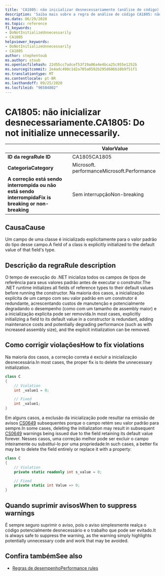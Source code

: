 ```yaml
---
title: 'CA1805: não inicializar desnecessariamente (análise de código)'
description: 'Saiba mais sobre a regra de análise de código CA1805: não inicializar desnecessariamente'
ms.date: 06/29/2020
ms.topic: reference
f1_keywords:
- DoNotInitializeUnnecessarily
- CA1805
helpviewer_keywords:
- DoNotInitializeUnnecessarily
- CA1805
author: stephentoub
ms.author: stoub
ms.openlocfilehash: 22d55cc7adcef53f19a06a4e4bca25c955e1252b
ms.sourcegitcommit: 2e4adc490c1d2a705a0592b295d606b10b9f51f1
ms.translationtype: MT
ms.contentlocale: pt-BR
ms.lasthandoff: 09/25/2020
ms.locfileid: "96584802"
---
```

# <a name="ca1805-do-not-initialize-unnecessarily"></a><span data-ttu-id="cf7f1-103">CA1805: não inicializar desnecessariamente.</span><span class="sxs-lookup"><span data-stu-id="cf7f1-103">CA1805: Do not initialize unnecessarily.</span></span>

| | <span data-ttu-id="cf7f1-104">Valor</span><span class="sxs-lookup"><span data-stu-id="cf7f1-104">Value</span></span> |
|-|-|
| <span data-ttu-id="cf7f1-105">**ID da regra**</span><span class="sxs-lookup"><span data-stu-id="cf7f1-105">**Rule ID**</span></span> |<span data-ttu-id="cf7f1-106">CA1805</span><span class="sxs-lookup"><span data-stu-id="cf7f1-106">CA1805</span></span>|
| <span data-ttu-id="cf7f1-107">**Categoria**</span><span class="sxs-lookup"><span data-stu-id="cf7f1-107">**Category**</span></span> |<span data-ttu-id="cf7f1-108">Microsoft. performance</span><span class="sxs-lookup"><span data-stu-id="cf7f1-108">Microsoft.Performance</span></span>|
| <span data-ttu-id="cf7f1-109">**A correção está sendo interrompida ou não está sendo interrompida**</span><span class="sxs-lookup"><span data-stu-id="cf7f1-109">**Fix is breaking or non-breaking**</span></span> |<span data-ttu-id="cf7f1-110">Sem interrupção</span><span class="sxs-lookup"><span data-stu-id="cf7f1-110">Non-breaking</span></span>|

## <a name="cause"></a><span data-ttu-id="cf7f1-111">Causa</span><span class="sxs-lookup"><span data-stu-id="cf7f1-111">Cause</span></span>

<span data-ttu-id="cf7f1-112">Um campo de uma classe é inicializado explicitamente para o valor padrão do tipo desse campo.</span><span class="sxs-lookup"><span data-stu-id="cf7f1-112">A field of a class is explicitly initialized to the default value of that field's type.</span></span>

## <a name="rule-description"></a><span data-ttu-id="cf7f1-113">Descrição da regra</span><span class="sxs-lookup"><span data-stu-id="cf7f1-113">Rule description</span></span>

<span data-ttu-id="cf7f1-114">O tempo de execução do .NET inicializa todos os campos de tipos de referência para seus valores padrão antes de executar o construtor.</span><span class="sxs-lookup"><span data-stu-id="cf7f1-114">The .NET runtime initializes all fields of reference types to their default values before running the constructor.</span></span> <span data-ttu-id="cf7f1-115">Na maioria dos casos, a inicialização explícita de um campo com seu valor padrão em um construtor é redundante, acrescentando custos de manutenção e potencialmente degradando o desempenho (como com um tamanho de assembly maior) e a inicialização explícita pode ser removida.</span><span class="sxs-lookup"><span data-stu-id="cf7f1-115">In most cases, explicitly initializing a field to its default value in a constructor is redundant, adding maintenance costs and potentially degrading performance (such as with increased assembly size), and the explicit initialization can be removed.</span></span>

## <a name="how-to-fix-violations"></a><span data-ttu-id="cf7f1-116">Como corrigir violações</span><span class="sxs-lookup"><span data-stu-id="cf7f1-116">How to fix violations</span></span>

<span data-ttu-id="cf7f1-117">Na maioria dos casos, a correção correta é excluir a inicialização desnecessária.</span><span class="sxs-lookup"><span data-stu-id="cf7f1-117">In most cases, the proper fix is to delete the unnecessary initialization.</span></span>

```csharp
class C
{
    // Violation
    int _value1 = 0;

    // Fixed
    int _value1;
}
```

<span data-ttu-id="cf7f1-118">Em alguns casos, a exclusão da inicialização pode resultar na emissão de avisos [CS0649](../../../csharp/misc/cs0649.md) subsequentes porque o campo retém seu valor padrão para sempre.</span><span class="sxs-lookup"><span data-stu-id="cf7f1-118">In some cases, deleting the initialization may result in subsequent [CS0649](../../../csharp/misc/cs0649.md) warnings being issued due to the field retaining its default value forever.</span></span>  <span data-ttu-id="cf7f1-119">Nesses casos, uma correção melhor pode ser excluir o campo inteiramente ou substituí-lo por uma propriedade:</span><span class="sxs-lookup"><span data-stu-id="cf7f1-119">In such cases, a better fix may be to delete the field entirely or replace it with a property:</span></span>

```csharp
class C
{
    // Violation
    private static readonly int s_value = 0;

    // Fixed
    private static int Value => 0;
}
```

## <a name="when-to-suppress-warnings"></a><span data-ttu-id="cf7f1-120">Quando suprimir avisos</span><span class="sxs-lookup"><span data-stu-id="cf7f1-120">When to suppress warnings</span></span>

<span data-ttu-id="cf7f1-121">É sempre seguro suprimir o aviso, pois o aviso simplesmente realça o código potencialmente desnecessário e o trabalho que pode ser evitado.</span><span class="sxs-lookup"><span data-stu-id="cf7f1-121">It is always safe to suppress the warning, as the warning simply highlights potentially unnecessary code and work that may be avoided.</span></span>

## <a name="see-also"></a><span data-ttu-id="cf7f1-122">Confira também</span><span class="sxs-lookup"><span data-stu-id="cf7f1-122">See also</span></span>

- [<span data-ttu-id="cf7f1-123">Regras de desempenho</span><span class="sxs-lookup"><span data-stu-id="cf7f1-123">Performance rules</span></span>](performance-warnings.md)
